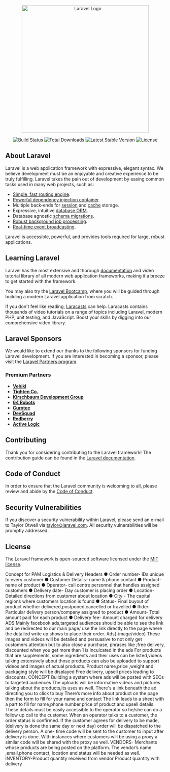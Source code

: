 <p align="center"><a href="https://laravel.com" target="_blank"><img src="https://raw.githubusercontent.com/laravel/art/master/logo-lockup/5%20SVG/2%20CMYK/1%20Full%20Color/laravel-logolockup-cmyk-red.svg" width="400" alt="Laravel Logo"></a></p>

<p align="center">
<a href="https://github.com/laravel/framework/actions"><img src="https://github.com/laravel/framework/workflows/tests/badge.svg" alt="Build Status"></a>
<a href="https://packagist.org/packages/laravel/framework"><img src="https://img.shields.io/packagist/dt/laravel/framework" alt="Total Downloads"></a>
<a href="https://packagist.org/packages/laravel/framework"><img src="https://img.shields.io/packagist/v/laravel/framework" alt="Latest Stable Version"></a>
<a href="https://packagist.org/packages/laravel/framework"><img src="https://img.shields.io/packagist/l/laravel/framework" alt="License"></a>
</p>

## About Laravel

Laravel is a web application framework with expressive, elegant syntax. We believe development must be an enjoyable and creative experience to be truly fulfilling. Laravel takes the pain out of development by easing common tasks used in many web projects, such as:

- [Simple, fast routing engine](https://laravel.com/docs/routing).
- [Powerful dependency injection container](https://laravel.com/docs/container).
- Multiple back-ends for [session](https://laravel.com/docs/session) and [cache](https://laravel.com/docs/cache) storage.
- Expressive, intuitive [database ORM](https://laravel.com/docs/eloquent).
- Database agnostic [schema migrations](https://laravel.com/docs/migrations).
- [Robust background job processing](https://laravel.com/docs/queues).
- [Real-time event broadcasting](https://laravel.com/docs/broadcasting).

Laravel is accessible, powerful, and provides tools required for large, robust applications.

## Learning Laravel

Laravel has the most extensive and thorough [documentation](https://laravel.com/docs) and video tutorial library of all modern web application frameworks, making it a breeze to get started with the framework.

You may also try the [Laravel Bootcamp](https://bootcamp.laravel.com), where you will be guided through building a modern Laravel application from scratch.

If you don't feel like reading, [Laracasts](https://laracasts.com) can help. Laracasts contains thousands of video tutorials on a range of topics including Laravel, modern PHP, unit testing, and JavaScript. Boost your skills by digging into our comprehensive video library.

## Laravel Sponsors

We would like to extend our thanks to the following sponsors for funding Laravel development. If you are interested in becoming a sponsor, please visit the [Laravel Partners program](https://partners.laravel.com).

### Premium Partners

- **[Vehikl](https://vehikl.com)**
- **[Tighten Co.](https://tighten.co)**
- **[Kirschbaum Development Group](https://kirschbaumdevelopment.com)**
- **[64 Robots](https://64robots.com)**
- **[Curotec](https://www.curotec.com/services/technologies/laravel)**
- **[DevSquad](https://devsquad.com/hire-laravel-developers)**
- **[Redberry](https://redberry.international/laravel-development)**
- **[Active Logic](https://activelogic.com)**

## Contributing

Thank you for considering contributing to the Laravel framework! The contribution guide can be found in the [Laravel documentation](https://laravel.com/docs/contributions).

## Code of Conduct

In order to ensure that the Laravel community is welcoming to all, please review and abide by the [Code of Conduct](https://laravel.com/docs/contributions#code-of-conduct).

## Security Vulnerabilities

If you discover a security vulnerability within Laravel, please send an e-mail to Taylor Otwell via [taylor@laravel.com](mailto:taylor@laravel.com). All security vulnerabilities will be promptly addressed.

## License

The Laravel framework is open-sourced software licensed under the [MIT license](https://opensource.org/licenses/MIT).

Concept for PAM Logistics & Delivery
Headers
● Order number- IDs unique to every customer
● Customer Details- name & phone contact
● Product- name of product
● Operator- call centre personnel that handles assigned customers
● Delivery date- Day customer is placing order
● Location- Detailed directions from customer about location
● City - The capital regions where customers location is found
● Status- Final buyout of product whether delivered,postponed,cancelled or travelled
● Rider- Particular delivery person/company assigned to product
● Amount- Total amount paid for each product
● Delivery fee- Amount charged for delivery
ADS
Mainly facebook ads,targeted audiences should be able to see the link and be redirected to our
main page/ use the link directly to the page where the detailed write up shows to place their
order.
Ads(-image/video) These images and videos will be detailed and persuasive to not only get
customers attention but to also close a purchase, phrases like ;free delivery, discounted when
you get more than 1 is inculcated in the ads
For products that are supplements, some ingredients and their uses can be listed,videos talking
extensively about those products can also be uploaded to support videos and images of actual
products.
Product name,price ,weight and packaging style will be displayed
Free delivery, upsell prices leading to discounts.
CONCEPT
Building a system where ads will be posted with SEOs to targeted audiences
The uploads will be informative videos and pictures talking about the products,its uses
as well.
There's a link beneath the ad directing you to click to buy
There’s more info about product on the page then the form to fill for your name and contact
The link leads to a sheet with a part to fill for name,phone number,price of product and
upsell details.
These details must be easily accessible to the operator so he/she can do a follow up call
to the customer.
When an operator talks to a customer, the order status is confirmed. If the customer
agrees for delivery to be made, (delivery is done the same day or next day) order will be
dispatched to the delivery person. A one- time code will be sent to the customer to input
after delivery is done.
With instances where customers will be using a proxy a similar code will be shared with
the proxy as well.
VENDORS- Merchants whose products are being posted on the platform. The vendor’s name
,email,phone contact, location and status will be needed as well.
INVENTORY-Product quantity received from vendor
Product quantity with delivery
